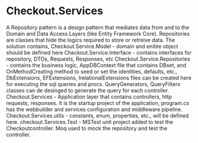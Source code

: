 # Checkout.Services

A Repository pattern is a design pattern that mediates data from and to the Domain and Data Access Layers (like Entity Framework Core).
Repositories are classes that hide the logics required to store or retreive data. 
The solution contains,
Checkout.Service.Model - domain and enitite object should be defined here
Checkout.Service.Interface - contains interfaces for repository, DTOs, Requests, Responses, etc
Checkout.Service.Repositories - contains the business logic, AppDBContext file that contains DBset, and OnMethodCreating method to seed or set the identities, defaults, etc., 
    DbExtensions, EFExtensions, IrelationalExtensions files can be created here for executing the sql queries and procs. QueryGenerators, QueryFilters classes can de desinged to generate the query for each controller.
Checkout.Services - Application layer that contains controllers, http requests, responses. It is the startup project of the application, program.cs has the webbuilder and services configuration and middleware pipeline.
Checkout.Services.utils - constants, enum, properties, etc., will be defined here. 
checkout.Services.Test - MSTest unit project added to test the Checkoutcontroller. Moq used to mock the repository and test the controller.



